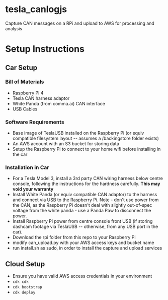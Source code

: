 # tesla_canlogjs
Capture CAN messages on a RPi and upload to AWS for processing and analysis

# Setup Instructions
## Car Setup
### Bill of Materials
 * Raspberry Pi 4
 * Tesla CAN harness adaptor
 * White Panda (from comma.ai) CAN interface
 * USB Cables
### Software Requirements
 * Base image of TeslaUSB installed on the Raspberry Pi  (or equiv compatible filesystem layout -- assumes a /backingstore folder exists)
 * An AWS account with an S3 bucket for storing data
 * Setup the Raspberry Pi to connect to your home wifi before installing in the car

### Installation in Car
 * For a Tesla Model 3, install a 3rd party CAN wiring harness below centre console, following the instructions for the hardness carefully. **This may void your warranty** 
 * Install White Panda (or equiv compatible CAN adaptor) to the harness and connect via USB to the Raspberry Pi.   Note - don't use power from the CAN, as the Raspberry Pi doesn't deal with slightly out-of-spec voltage from the white panda - use a Panda Paw to disconnect the power.
 * Install Raspberry Pi power from centre console front USB (if storing dashcam footage via TeslaUSB -- otherwise, from any USB port in the car).
 * Download the rpi folder from this repo to your Raspberry Pi
 * <temporary step>modify can_upload.py with your AWS access keys and bucket name
 * run install.sh as sudo, in order to install the capture and upload services
 
 ## Cloud Setup
 * Ensure you have valid AWS access credentials in your environment
 * `cdk cdk`
 * `cdk bootstrap`
 * `cdk deploy`

